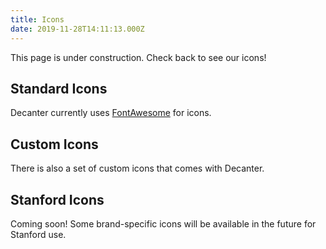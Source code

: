 ```yaml
---
title: Icons
date: 2019-11-28T14:11:13.000Z
---
```

This page is under construction. Check back to see our icons!

## Standard Icons

Decanter currently uses [FontAwesome](https://fontawesome.com/) for icons.

## Custom Icons

There is also a set of custom icons that comes with Decanter.

## Stanford Icons

Coming soon! Some brand-specific icons will be available in the future for Stanford use.
